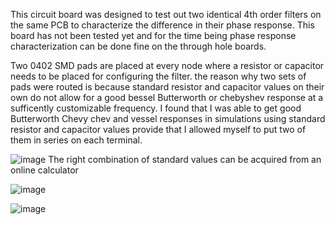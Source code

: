 This circuit board was designed to test out two identical 4th order filters on the same PCB to characterize the difference in their phase response. This board has not been tested yet and for the time being phase response characterization can be done fine on the through hole boards.

Two 0402 SMD pads are placed at every node where a resistor or capacitor needs to be placed for configuring the filter. the reason why two sets of pads were routed is because standard resistor and capacitor values on their own do not allow for a good bessel Butterworth or chebyshev response at a sufficently customizable frequency. I found that I was able to get good Butterworth Chevy chev and vessel responses in simulations using standard resistor and capacitor values provide that I allowed myself to put two of them in series on each terminal. 



![image](https://github.com/PetervandenDoel/soundLocalizationHardware/assets/73015873/8ef9e591-8ed7-4e35-b8b7-222cc4af3120)
The right combination of standard values can be acquired from an online calculator



![image](https://github.com/PetervandenDoel/soundLocalizationHardware/assets/73015873/32354a91-424d-44c8-be75-09c4fc334360)

![image](https://github.com/PetervandenDoel/soundLocalizationHardware/assets/73015873/b8d1266c-7368-4753-98f4-186ca92bc882)
